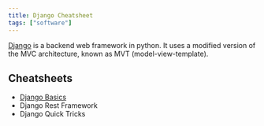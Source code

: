 ```yaml
---
title: Django Cheatsheet
tags: ["software"]
---
```

[Django](https://docs.djangoproject.com/en/4.0/) is a backend web framework in python. It uses a modified version of the MVC architecture, known as MVT (model-view-template).

## Cheatsheets
- [Django Basics](/garden/django-basics-cheatsheet)
- Django Rest Framework
- Django Quick Tricks